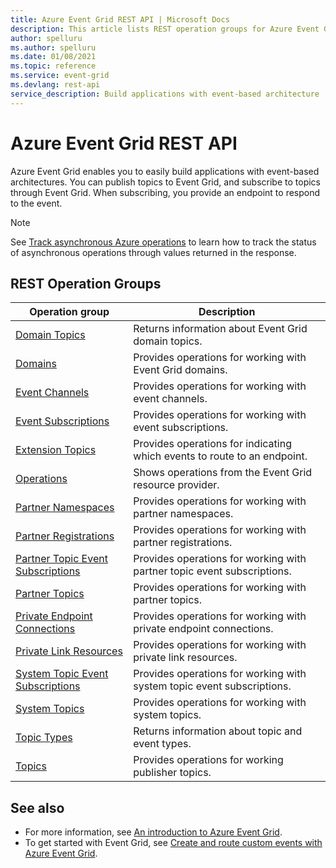 ```yaml
---
title: Azure Event Grid REST API | Microsoft Docs
description: This article lists REST operation groups for Azure Event Grid. 
author: spelluru
ms.author: spelluru
ms.date: 01/08/2021
ms.topic: reference
ms.service: event-grid
ms.devlang: rest-api
service_description: Build applications with event-based architecture
---
```


# Azure Event Grid REST API

Azure Event Grid enables you to easily build applications with event-based architectures. You can publish topics to Event Grid, and subscribe to topics through Event Grid. When subscribing, you provide an endpoint to respond to the event. 

> [!NOTE]
> See [Track asynchronous Azure operations](/azure/azure-resource-manager/management/async-operations) to learn how to track the status of asynchronous operations through values returned in the response. 

## REST Operation Groups 

| Operation group | Description                                                        |
|-----------------|--------------------------------------------------------------------|
| [Domain Topics](/rest/api/eventgrid/controlplane-version2021-06-01-preview/domain-topics) | Returns information about Event Grid domain topics. |
| [Domains](/rest/api/eventgrid/controlplane-version2021-06-01-preview/domains) | Provides operations for working with Event Grid domains. |
| [Event Channels](/rest/api/eventgrid/controlplane-version2021-06-01-preview/event-channels) | Provides operations for working with event channels. |
| [Event Subscriptions](/rest/api/eventgrid/controlplane-version2021-06-01-preview/event-subscriptions) | Provides operations for working with event subscriptions. |
| [Extension Topics](/rest/api/eventgrid/controlplane-version2021-06-01-preview/extension-topics) | Provides operations for indicating which events to route to an endpoint. |
| [Operations](/rest/api/eventgrid/controlplane-version2021-06-01-preview/operations) | Shows operations from the Event Grid resource provider. |
| [Partner Namespaces](/rest/api/eventgrid/controlplane-version2021-06-01-preview/partner-namespaces) | Provides operations for working with partner namespaces. |
| [Partner Registrations](/rest/api/eventgrid/controlplane-version2021-06-01-preview/partner-registrations) | Provides operations for working with partner registrations. |
| [Partner Topic Event Subscriptions](/rest/api/eventgrid/controlplane-version2021-06-01-preview/partner-topic-event-subscriptions) | Provides operations for working with partner topic event subscriptions. |
| [Partner Topics](/rest/api/eventgrid/controlplane-version2021-06-01-preview/partner-topics) | Provides operations for working with partner topics. |
| [Private Endpoint Connections](/rest/api/eventgrid/controlplane-version2021-06-01-preview/private-endpoint-connections) | Provides operations for working with private endpoint connections. |
| [Private Link Resources](/rest/api/eventgrid/controlplane-version2021-06-01-preview/private-link-resources) | Provides operations for working with private link resources. |
| [System Topic Event Subscriptions](/rest/api/eventgrid/controlplane-version2021-06-01-preview/system-topic-event-subscriptions) | Provides operations for working with system topic event subscriptions. |
| [System Topics](/rest/api/eventgrid/controlplane-version2021-06-01-preview/system-topics) | Provides operations for working with system topics. |
| [Topic Types](/rest/api/eventgrid/controlplane-version2021-06-01-preview/topic-types) | Returns information about topic and event types. |
| [Topics](/rest/api/eventgrid/controlplane-version2021-06-01-preview/topics) | Provides operations for working publisher topics. |

## See also

- For more information, see [An introduction to Azure Event Grid](/azure/event-grid/overview).
- To get started with Event Grid, see [Create and route custom events with Azure Event Grid](/azure/event-grid/custom-event-quickstart).
